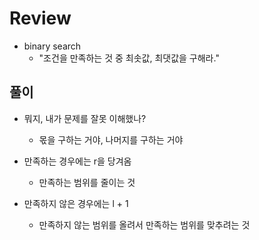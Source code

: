 # Review
- binary search
  - "조건을 만족하는 것 중 최솟값, 최댓값을 구해라."

## 풀이
- 뭐지, 내가 문제를 잘못 이해했나?
  - 몫을 구하는 거야, 나머지를 구하는 거야
 
- 만족하는 경우에는 r을 당겨옴
  - 만족하는 범위를 줄이는 것 
- 만족하지 않은 경우에는 l + 1
  - 만족하지 않는 범위를 올려서 만족하는 범위를 맞추려는 것

 
